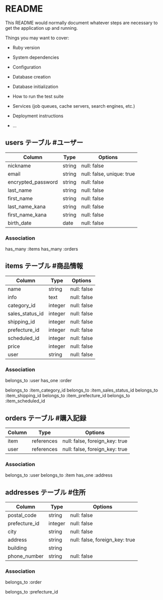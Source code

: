 # README

This README would normally document whatever steps are necessary to get the
application up and running.

Things you may want to cover:

* Ruby version

* System dependencies

* Configuration

* Database creation

* Database initialization

* How to run the test suite

* Services (job queues, cache servers, search engines, etc.)

* Deployment instructions

* ...



 ## users テーブル #ユーザー
| Column              | Type     | Options                   |
| ------------------- | -------- | ------------------------- |
| nickname            | string   | null: false               |
| email               | string   | null: false, unique: true |
| encrypted_password  | string   | null: false               |
| last_name           | string   | null: false               |
| first_name          | string   | null: false               |
| last_name_kana      | string   | null: false               |
| first_name_kana     | string   | null: false               |
| birth_date          | date     | null: false               |
### Association
has_many :items
has_many :orders


## items テーブル #商品情報
| Column          | Type          | Options     |
| --------------- | ------------- | ----------- |
| name            | string        | null: false |
| info            | text          | null: false |
| category_id     | integer       | null: false |
| sales_status_id | integer       | null: false |
| shipping_id     | integer       | null: false |
| prefecture_id   | integer       | null: false |
| scheduled_id    | integer       | null: false |
| price           | integer       | null: false |
| user            | string        | null: false |
### Association
belongs_to :user
has_one :order

belongs_to :item_category_id
belongs_to :item_sales_status_id
belongs_to :item_shipping_id
belongs_to :item_prefecture_id
belongs_to :item_scheduled_id


## orders テーブル #購入記録
| Column      | Type       | Options                        |
| ----------- | ---------- | ------------------------------ |
| item        | references | null: false, foreign_key: true |
| user        | references | null: false, foreign_key: true |
### Association
belongs_to :user
belongs_to :item
has_one :address


## addresses テーブル #住所
| Column        | Type    | Options                        |
| ------------- | ------- | ------------------------------ |
| postal_code   | string  | null: false                    | 
| prefecture_id | integer | null: false                    | 
| city          | string  | null: false                    | 
| address       | string  | null: false, foreign_key: true | 
| building      | string  |                                |
| phone_number  | string  | null: false                    | 
### Association
belongs_to :order

belongs_to :prefecture_id